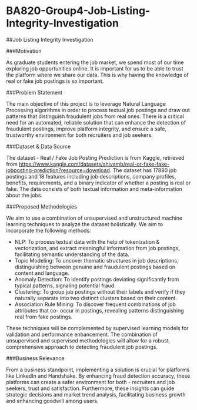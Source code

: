 # BA820-Group4-Job-Listing-Integrity-Investigation

##Job Listing Integrity Investigation

###Motivation

As graduate students entering the job market, we spend most of our time exploring job opportunities online. It is important for us to be able to trust the platform where we share our data. This is why having the knowledge of real or fake job postings is so important.

###Problem Statement

The main objective of this project is to leverage Natural Language Processing algorithms in order to process textual job postings and draw out patterns that distinguish fraudulent jobs from real ones. There is a critical need for an automated, reliable solution that can enhance the detection of fraudulent postings, improve platform integrity, and ensure a safe, trustworthy environment for both recruiters and job seekers.

###Dataset & Data Source

The dataset - Real / Fake Job Posting Prediction is from Kaggle, retrieved from https://www.kaggle.com/datasets/shivamb/real-or-fake-fake-jobposting-prediction?resource=download. The dataset has 17880 job postings and 18 features including job descriptions, company profiles, benefits, requirements, and a binary indicator of whether a posting is real or fake. The data consists of both textual information and meta-information about the jobs.

###Proposed Methodologies

We aim to use a combination of unsupervised and unstructured machine learning techniques to
analyze the dataset holistically. We aim to incorporate the following methods:

- NLP: To process textual data with the help of tokenization & vectorization, and extract
meaningful information from job postings, facilitating semantic understanding of the data.
- Topic Modeling: To uncover thematic structures in job descriptions, distinguishing
between genuine and fraudulent postings based on content and language.
- Anomaly Detection: To identify postings deviating significantly from typical patterns,
signaling potential fraud.
- Clustering: To group job postings without their labels and verify if they naturally separate
into two distinct clusters based on their content.
- Association Rule Mining: To discover frequent combinations of job attributes that co-
occur in postings, revealing patterns distinguishing real from fake postings.

These techniques will be complemented by supervised learning models for validation and
performance enhancement. The combination of unsupervised and supervised methodologies will
allow for a robust, comprehensive approach to detecting fraudulent job postings.

###Business Relevance

From a business standpoint, implementing a solution is crucial for platforms like LinkedIn and
Handshake. By enhancing fraud detection accuracy, these platforms can create a safer environment
for both - recruiters and job seekers, trust and satisfaction. Furthermore, these insights can guide
strategic decisions and market trend analysis, facilitating business growth and enhancing goodwill
among users.
